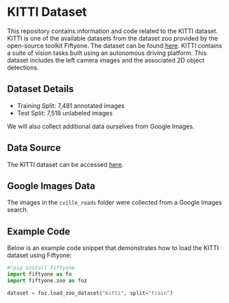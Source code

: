 # KITTI Dataset

This repository contains information and code related to the KITTI dataset. KITTI is one of the available datasets from the dataset zoo provided by the open-source toolkit Fiftyone. The dataset can be found [here](https://www.cvlibs.net/datasets/kitti/). KITTI contains a suite of vision tasks built using an autonomous driving platform. This dataset includes the left camera images and the associated 2D object detections.

## Dataset Details

- Training Split: 7,481 annotated images
- Test Split: 7,518 unlabeled images

We will also collect additional data ourselves from Google Images.

## Data Source

The KITTI dataset can be accessed [here](https://www.cvlibs.net/datasets/kitti/).

## Google Images Data

The images in the `cville_roads` folder were collected from a Google Images search.

## Example Code

Below is an example code snippet that demonstrates how to load the KITTI dataset using Fiftyone:

```python
#!pip install fiftyone
import fiftyone as fo
import fiftyone.zoo as foz

dataset = foz.load_zoo_dataset("kitti", split="train")
